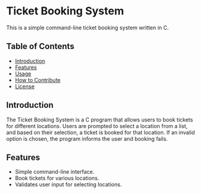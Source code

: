# Ticket Booking System
This is a simple command-line ticket booking system written in C.
## Table of Contents
- [Introduction](#introduction)
- [Features](#features)
- [Usage](#usage)
- [How to Contribute](#how-to-contribute)
- [License](#license)
## Introduction
The Ticket Booking System is a C program that allows users to book tickets for different locations. Users are prompted to select a location from a list, and based on their selection, a ticket is booked for that location. If an invalid option is chosen, the program informs the user and booking fails.
## Features
- Simple command-line interface.
- Book tickets for various locations.
- Validates user input for selecting locations.

